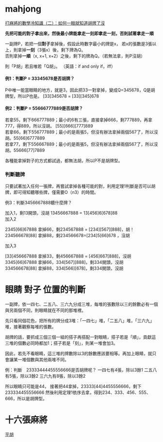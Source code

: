 # mahjong

[打麻將的數學冷知識（二）：如何一眼就知道胡牌了沒](https://www.thenewslens.com/article/100657)  


**先把可能的對子拿出來，然後最小牌能拿走一刻即拿走一刻，否則試著拿走一順**  


一副牌P，若把一個**對子**拿掉後，假設此時數字最小的牌是x， 
若x的張數是3張以上，則拿掉**一刻**（3張x）後，剩下牌為Q。  
否則拿掉**一順**（x, x+1, x+2）之後，剩下的牌為Q。（若無法拿，則P沒胡）  

則「P胡」若且唯若「Q胡」。 （英語：if and only if，iff）


#### 例1：判斷P = 33345678是否胡牌？

P中唯一能當眼睛的地方，就是3，因此把33一對拿掉，變成Q=345678，Q是胡牌型，所以P也是。 [33]345678 = [33][345]678

#### 例2：判斷P = 55666777889是否胡牌？

若拿55，剩下666777889；最小的6有三張，直接拿掉666，剩777889，再拿777，得889，所以沒胡。 [55][666][777]889  
若拿66，剩下556777889；最小的是兩張5，但沒有辦法拿掉兩個567了，所以沒胡。55[66]6777889  
若拿77，剩下556667889；最小的是兩張5，但沒有辦法拿掉兩個567了，所以沒胡。55666[77]7889  

各種能拿掉對子的方式都試過，都無法胡，所以P不是胡牌型。


### 判斷聽牌

只要試著加入任何一張牌，再嘗試拿掉各種可能的對，利用定理1判斷是否可以胡牌，即可得知聽哪些牌，僅需要O（n3）的時間。

例3：判斷3456667888聽什麼牌？

加入1，剩13開頭，沒胡  13456667888 = 13[456]6[678]88  
加入2  

2345[66]67888 拿掉66，剩234567888 = [234][567][888]，胡！  
234566678[88] 拿掉88，剩234566678=[234]5[66]678 ，沒胡  

加入3

[33]456667888 拿掉33，剩456667888 = [456]667[888]，沒胡  
3345[66]67888 拿掉66，334[567][888]，剩334開頭，沒胡  
334566678[88] 拿掉88，334[566][678]，剩334開頭，沒胡  



# 眼睛 對子 位置的判斷

一副牌，依一四七、二五八、三六九分成三堆，每堆的張數除以三的餘數必有一個與另兩個不同，則眼睛就在不同的那堆裡。

先只看同個花色，把所有的牌分成3堆：「一四七」堆，「二五八」堆，「三六九」堆，接著觀察每堆的張數。

胡牌的話，要抓成三個三個一組的搭子再搭配一對眼睛，搭子若是「順」，貢獻這三堆的個數必同時都加1；搭子若是「刻」，則某一堆會加3。

因此，若先不看眼睛，這三堆的牌數除以3的餘數應該要相等。再加上眼睛，就只會讓某一堆個數與其他兩堆不同。

例：判斷　23333444455556666是否胡牌呢？
一四七有4張，除以3餘1
二五八有5張，除以3餘2
三六九有8張，除以3餘2

所以眼睛只可能是44，
接著把44拿掉，23333[44]4455556666，剩下 233334455556666
然後利用定理1依序去拿，得到234、333、456、555、666，所以是胡牌型。


# 十六張麻將

[平胡](https://zh.wikipedia.org/wiki/%E5%B9%B3%E5%92%8C_(%E9%BA%BB%E5%B0%86))
